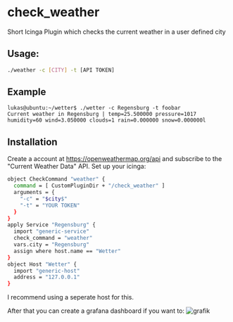 # check_weather
Short Icinga Plugin which checks the current weather in a user defined city

## Usage: 

```bash
./weather -c [CITY] -t [API TOKEN]
```

## Example
```
lukas@ubuntu:~/wetter$ ./wetter -c Regensburg -t foobar
Current weather in Regensburg | temp=25.500000 pressure=1017 humidity=60 wind=3.050000 clouds=1 rain=0.000000 snow=0.000000l
```

## Installation
Create a account at https://openweathermap.org/api and subscribe to the "Current Weather Data" API. 
Set up your icinga: 
```bash
object CheckCommand "weather" {
  command = [ CustomPluginDir + "/check_weather" ]
  arguments = {
    "-c" = "$city$"
    "-t" = "YOUR TOKEN"
  }
}
apply Service "Regensburg" {
  import "generic-service"
  check_command = "weather"
  vars.city = "Regensburg"
  assign where host.name == "Wetter"
}
object Host "Wetter" {
  import "generic-host"
  address = "127.0.0.1"
}
```
I recommend using a seperate host for this. 

After that you can create a grafana dashboard if you want to: 
![grafik](https://user-images.githubusercontent.com/83031404/126076177-078ce8cc-3252-4f20-b183-ed89d4038115.png)
